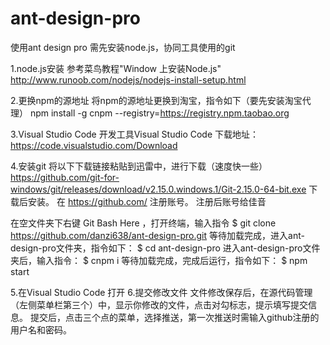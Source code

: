# ant-design-pro
使用ant design pro 需先安装node.js，协同工具使用的git

1.node.js安装
参考菜鸟教程"Window 上安装Node.js"
http://www.runoob.com/nodejs/nodejs-install-setup.html

2.更换npm的源地址
将npm的源地址更换到淘宝，指令如下（要先安装淘宝代理）
npm install -g cnpm --registry=https://registry.npm.taobao.org 

3.Visual Studio Code
开发工具Visual Studio Code
下载地址：https://code.visualstudio.com/Download

4.安装git
将以下下载链接粘贴到迅雷中，进行下载（速度快一些）
https://github.com/git-for-windows/git/releases/download/v2.15.0.windows.1/Git-2.15.0-64-bit.exe
下载后安装。
在  https://github.com/  注册账号。
注册后账号给佳音

在空文件夹下右键 Git Bash Here ，打开终端，输入指令
$ git clone https://github.com/danzi638/ant-design-pro.git
等待加载完成，进入ant-design-pro文件夹，指令如下：
$ cd ant-design-pro
进入ant-design-pro文件夹后，输入指令：
$ cnpm i
等待加载完成，完成后运行，指令如下：
$ npm start

5.在Visual Studio Code 打开
6.提交修改文件
文件修改保存后，在源代码管理（左侧菜单栏第三个）中，显示你修改的文件，点击对勾标志，提示填写提交信息。
提交后，点击三个点的菜单，选择推送，第一次推送时需输入github注册的用户名和密码。




